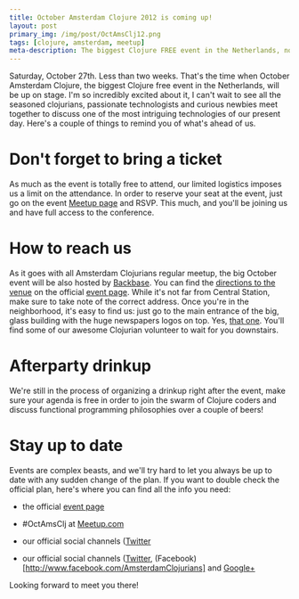 ```yaml
---
title: October Amsterdam Clojure 2012 is coming up!
layout: post
primary_img: /img/post/OctAmsClj12.png
tags: [clojure, amsterdam, meetup]
meta-description: The biggest Clojure FREE event in the Netherlands, now at its third edition
---
```


Saturday, October 27th. Less than two weeks. That's the time when
October Amsterdam Clojure, the biggest Clojure free event in the
Netherlands, will be up on stage. I'm so incredibly excited about it,
I can't wait to see all the seasoned clojurians, passionate
technologists and curious newbies meet together to discuss one of the
most intriguing technologies of our present day. Here's a couple of
things to remind you of what's ahead of us.

Don't forget to bring a ticket
==============================

As much as the event is totally free to attend, our limited logistics
imposes us a limit on the attendance. In order to reserve your seat at
the event, just go on the event
[Meetup page](http://bit.ly/octamsclj-register) and RSVP. This much,
and you'll be joining us and have full access to the conference.

How to reach us
===============

As it goes with all Amsterdam Clojurians regular meetup, the big
October event will be also hosted by
[Backbase](http://www.backbase.com). You can find the [directions to
the venue](http://www.backbase.com/contact/DIRECTIONS-backbase-INIT.pdf) on the official [event page](http://amsclj.nl/october.html).
While it's not far from Central Station, make sure to take note of the
correct address. Once you're in the neighborhood, it's easy to find
us: just go to the main entrance of the big, glass building with the
huge newspapers logos on top. Yes,
[that one](http://www.cctvinfo.com/news_images/Geutebruck_INIT_building_ext.gif).
You'll find some of our awesome Clojurian volunteer to wait for you
downstairs.

Afterparty drinkup
==================

We're still in the process of organizing a drinkup right after the
event, make sure your agenda is free in order to join the swarm of
Clojure coders and discuss functional programming philosophies over a
couple of beers!

Stay up to date
===============

Events are complex beasts, and we'll try hard to let you always be up
to date with any sudden change of the plan. If you want to double
check the official plan, here's where you can find all the info you
need:

- the official [event page](http://bit.ly/octamsclj-register)

- \#OctAmsClj at
   [Meetup.com](http://www.meetup.com/The-Amsterdam-Clojure-Meetup-Group/events/74036402/)
   
- our official social channels ([Twitter](http://www.meetup.com/The-Amsterdam-Clojure-Meetup-Group/events/74036402/)
   
- our official social channels ([Twitter](https://twitter.com/amsclj),
  (Facebook)[http://www.facebook.com/AmsterdamClojurians] and
  [Google+](https://plus.google.com/107873826198867434419/about)
  
Looking forward to meet you there!

